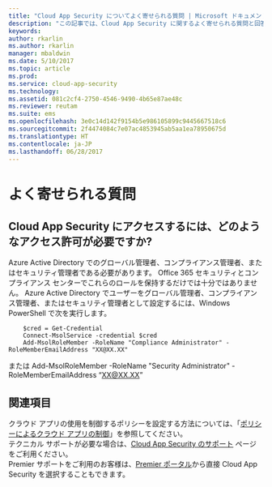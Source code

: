 ```yaml
---
title: "Cloud App Security についてよく寄せられる質問 | Microsoft ドキュメント"
description: "この記事では、Cloud App Security に関するよく寄せられる質問と回答を示します。"
keywords: 
author: rkarlin
ms.author: rkarlin
manager: mbaldwin
ms.date: 5/10/2017
ms.topic: article
ms.prod: 
ms.service: cloud-app-security
ms.technology: 
ms.assetid: 081c2cf4-2750-4546-9490-4b65e87ae48c
ms.reviewer: reutam
ms.suite: ems
ms.openlocfilehash: 3e0c14d142f9154b5e986105899c9445667518c6
ms.sourcegitcommit: 2f4474084c7e07ac4853945ab5aa1ea78950675d
ms.translationtype: HT
ms.contentlocale: ja-JP
ms.lasthandoff: 06/28/2017
---
```

# <a name="frequently-asked-questions"></a>よく寄せられる質問

## <a name="what-kind-of-permissions-do-i-need-to-have-in-order-to-access-cloud-app-security"></a>Cloud App Security にアクセスするには、どのようなアクセス許可が必要ですか?

Azure Active Directory でのグローバル管理者、コンプライアンス管理者、またはセキュリティ管理者である必要があります。 Office 365 セキュリティとコンプライアンス センターでこれらのロールを保持するだけでは十分ではありません。
Azure Active Directory でユーザーをグローバル管理者、コンプライアンス管理者、またはセキュリティ管理者として設定するには、Windows PowerShell で次を実行します。

        $cred = Get-Credential
        Connect-MsolService -credential $cred
        Add-MsolRoleMember -RoleName "Compliance Administrator" -RoleMemberEmailAddress "XX@XX.XX"
 または Add-MsolRoleMember -RoleName "Security Administrator" -RoleMemberEmailAddress “XX@XX.XX”

## <a name="see-also"></a>関連項目  
クラウド アプリの使用を制御するポリシーを設定する方法については、「[ポリシーによるクラウド アプリの制御](control-cloud-apps-with-policies.md)」を参照してください。   
テクニカル サポートが必要な場合は、[Cloud App Security のサポート](http://support.microsoft.com/oas/default.aspx?prid=16031) ページをご利用ください。   
Premier サポートをご利用のお客様は、[Premier ポータル](https://premier.microsoft.com/)から直接 Cloud App Security を選択することもできます。  
